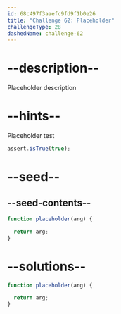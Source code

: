 ```yaml
---
id: 68c497f3aaefc9fd9f1b0e26
title: "Challenge 62: Placeholder"
challengeType: 28
dashedName: challenge-62
---
```


# --description--

Placeholder description

# --hints--

Placeholder test

```js
assert.isTrue(true);
```

# --seed--

## --seed-contents--

```js
function placeholder(arg) {

  return arg;
}
```

# --solutions--

```js
function placeholder(arg) {

  return arg;
}
```
